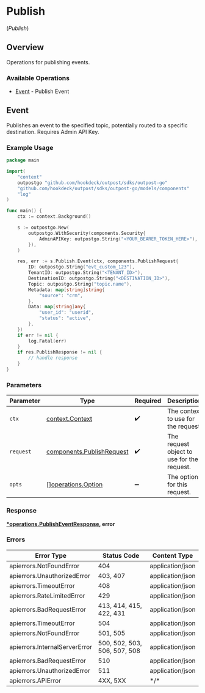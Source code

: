 # Publish
(*Publish*)

## Overview

Operations for publishing events.

### Available Operations

* [Event](#event) - Publish Event

## Event

Publishes an event to the specified topic, potentially routed to a specific destination. Requires Admin API Key.

### Example Usage

```go
package main

import(
	"context"
	outpostgo "github.com/hookdeck/outpost/sdks/outpost-go"
	"github.com/hookdeck/outpost/sdks/outpost-go/models/components"
	"log"
)

func main() {
    ctx := context.Background()

    s := outpostgo.New(
        outpostgo.WithSecurity(components.Security{
            AdminAPIKey: outpostgo.String("<YOUR_BEARER_TOKEN_HERE>"),
        }),
    )

    res, err := s.Publish.Event(ctx, components.PublishRequest{
        ID: outpostgo.String("evt_custom_123"),
        TenantID: outpostgo.String("<TENANT_ID>"),
        DestinationID: outpostgo.String("<DESTINATION_ID>"),
        Topic: outpostgo.String("topic.name"),
        Metadata: map[string]string{
            "source": "crm",
        },
        Data: map[string]any{
            "user_id": "userid",
            "status": "active",
        },
    })
    if err != nil {
        log.Fatal(err)
    }
    if res.PublishResponse != nil {
        // handle response
    }
}
```

### Parameters

| Parameter                                                              | Type                                                                   | Required                                                               | Description                                                            |
| ---------------------------------------------------------------------- | ---------------------------------------------------------------------- | ---------------------------------------------------------------------- | ---------------------------------------------------------------------- |
| `ctx`                                                                  | [context.Context](https://pkg.go.dev/context#Context)                  | :heavy_check_mark:                                                     | The context to use for the request.                                    |
| `request`                                                              | [components.PublishRequest](../../models/components/publishrequest.md) | :heavy_check_mark:                                                     | The request object to use for the request.                             |
| `opts`                                                                 | [][operations.Option](../../models/operations/option.md)               | :heavy_minus_sign:                                                     | The options for this request.                                          |

### Response

**[*operations.PublishEventResponse](../../models/operations/publisheventresponse.md), error**

### Errors

| Error Type                    | Status Code                   | Content Type                  |
| ----------------------------- | ----------------------------- | ----------------------------- |
| apierrors.NotFoundError       | 404                           | application/json              |
| apierrors.UnauthorizedError   | 403, 407                      | application/json              |
| apierrors.TimeoutError        | 408                           | application/json              |
| apierrors.RateLimitedError    | 429                           | application/json              |
| apierrors.BadRequestError     | 413, 414, 415, 422, 431       | application/json              |
| apierrors.TimeoutError        | 504                           | application/json              |
| apierrors.NotFoundError       | 501, 505                      | application/json              |
| apierrors.InternalServerError | 500, 502, 503, 506, 507, 508  | application/json              |
| apierrors.BadRequestError     | 510                           | application/json              |
| apierrors.UnauthorizedError   | 511                           | application/json              |
| apierrors.APIError            | 4XX, 5XX                      | \*/\*                         |